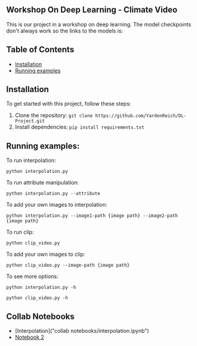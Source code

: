 ## Workshop On Deep Learning - Climate Video

This is our project in a workshop on deep learning.
The model checkpoints don't always work so the links to the models is:


## Table of Contents

- [Installation](#installation)
- [Running examples](#running-examples)


## Installation

To get started with this project, follow these steps:

1. Clone the repository: `git clone https://github.com/YardenReich/DL-Project.git`
2. Install dependencies: `pip install requirements.txt`

## Running examples:
To run interpolation:
```
python interpolation.py
```
To run attribute manipulation:
```
python interpolation.py --attribute
```
To add your own images to interpolation:
```
python interpolation.py --image1-path {image path} --image2-path {image path}
```
To run clip:
```
python clip_video.py
```
To add your own images to clip:
```
python clip_video.py --image-path {image path}
```
To see more options:
```
python interpolation.py -h
```
```
python clip_video.py -h
```

## Collab Notebooks

- [Interpolation]("collab notebooks/interpolation.ipynb")
- [Notebook 2](link_to_notebook_2.ipynb)

